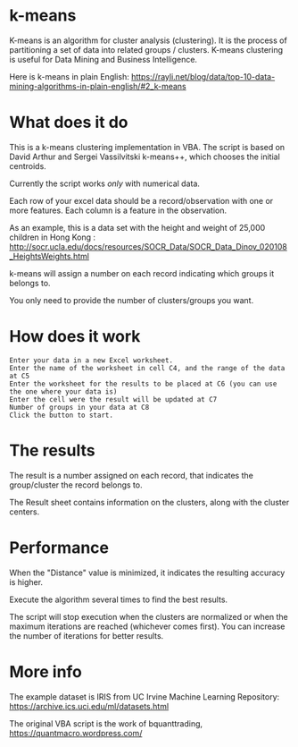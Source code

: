 # k-means

K-means is an algorithm for cluster analysis (clustering). It is the process of partitioning a set of data into related groups / clusters.
K-means clustering is useful for Data Mining and Business Intelligence.

Here is k-means in plain English:
https://rayli.net/blog/data/top-10-data-mining-algorithms-in-plain-english/#2_k-means

# What does it do
This is a k-means clustering implementation in VBA. The script is based on David Arthur and Sergei Vassilvitski k-means++, which chooses the initial centroids.

Currently the script works _only_ with numerical data.

Each row of your excel data should be a record/observation with one or more features. Each column is a feature in the observation.

As an example, this is a data set with the height and weight of 25,000 children in Hong Kong : http://socr.ucla.edu/docs/resources/SOCR_Data/SOCR_Data_Dinov_020108_HeightsWeights.html

k-means will assign a number on each record indicating which groups it belongs to.

You only need to provide the number of clusters/groups you want.


# How does it work

	Enter your data in a new Excel worksheet. 
	Enter the name of the worksheet in cell C4, and the range of the data at C5
	Enter the worksheet for the results to be placed at C6 (you can use the one where your data is)
	Enter the cell were the result will be updated at C7
	Number of groups in your data at C8
	Click the button to start.

# The results

The result is a number assigned on each record, that indicates the group/cluster the record belongs to.

The Result sheet contains information on the clusters, along with the cluster centers. 


# Performance

When the "Distance" value is minimized, it indicates the resulting accuracy is higher. 

Execute the algorithm several times to find the best results.

The script will stop execution when the clusters are normalized or when the maximum iterations are reached (whichever comes first).  You can increase the number of iterations for better results.


# More info

The example dataset is IRIS from UC Irvine Machine Learning Repository: https://archive.ics.uci.edu/ml/datasets.html

The original VBA script is the work of bquanttrading, https://quantmacro.wordpress.com/


